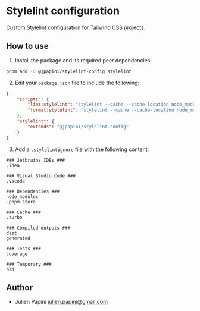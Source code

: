 # Stylelint configuration

Custom Stylelint configuration for Tailwind CSS projects.

## How to use

1. Install the package and its required peer dependencies:

```bash
pnpm add -D @jpapini/stylelint-config stylelint
```

2. Edit your `package.json` file to include the following:

```json
{
    "scripts": {
        "lint:stylelint": "stylelint --cache --cache-location node_modules/.cache/stylelint/.stylelintcache --allow-empty-input '**/*.css'",
        "format:stylelint": "stylelint --cache --cache-location node_modules/.cache/stylelint/.stylelintcache --allow-empty-input --fix '**/*.css'"
    },
    "stylelint": {
        "extends": "@jpapini/stylelint-config"
    }
}
```

3. Add a `.stylelintignore` file with the following content:

```text
### Jetbrains IDEs ###
.idea

### Visual Studio Code ###
.vscode

### Dependencies ###
node_modules
.pnpm-store

### Cache ###
.turbo

### Compiled outputs ###
dist
generated

### Tests ###
coverage

### Temporary ###
old
```

## Author

-   Julien Papini <julien.papini@gmail.com>
